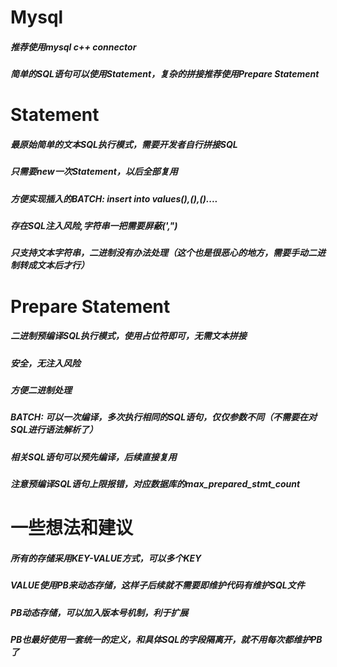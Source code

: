 # Mysql
##### 推荐使用mysql c++ connector
##### 简单的SQL语句可以使用Statement，复杂的拼接推荐使用Prepare Statement
# Statement
##### 最原始简单的文本SQL执行模式，需要开发者自行拼接SQL
##### 只需要new一次Statement，以后全部复用
##### 方便实现插入的BATCH: insert into values(),(),()....
##### 存在SQL注入风险,字符串一把需要屏蔽(',")
##### 只支持文本字符串，二进制没有办法处理（这个也是很恶心的地方，需要手动二进制转成文本后才行）
# Prepare Statement
##### 二进制预编译SQL执行模式，使用占位符即可，无需文本拼接
##### 安全，无注入风险
##### 方便二进制处理
##### BATCH: 可以一次编译，多次执行相同的SQL语句，仅仅参数不同（不需要在对SQL进行语法解析了）
##### 相关SQL语句可以预先编译，后续直接复用
##### 注意预编译SQL语句上限报错，对应数据库的max_prepared_stmt_count
# 一些想法和建议
##### 所有的存储采用KEY-VALUE方式，可以多个KEY
##### VALUE使用PB来动态存储，这样子后续就不需要即维护代码有维护SQL文件
##### PB动态存储，可以加入版本号机制，利于扩展
##### PB也最好使用一套统一的定义，和具体SQL的字段隔离开，就不用每次都维护PB了

